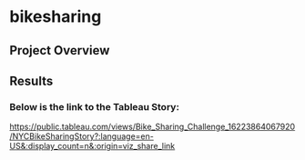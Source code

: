 # bikesharing

## Project Overview


## Results

### Below is the link to the Tableau Story:
https://public.tableau.com/views/Bike_Sharing_Challenge_16223864067920/NYCBikeSharingStory?:language=en-US&:display_count=n&:origin=viz_share_link
